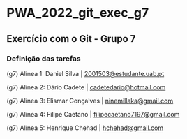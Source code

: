 # PWA_2022_git_exec_g7

## Exercício com o Git - Grupo 7

### Definição das tarefas

(g7) Alínea 1: Daniel Silva | 2001503@estudante.uab.pt

(g7) Alínea 2: Dário Cadete | cadetedario@hotmail.com

(g7) Alínea 3: Elismar Gonçalves | ninemillaka@gmail.com

(g7) Alínea 4: Filipe Caetano | filipecaetano7197@gmail.com

(g7) Alínea 5: Henrique Chehad | hchehad@gmail.com

